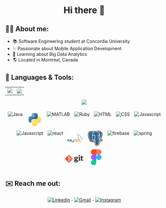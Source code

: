 
<h1 align="center"> Hi there 👋 </h1>

## 👩‍💻 About me:
- 📚 Software Engineering student at Concordia University
- ✨ Passionate about Mobile Application Development
- 🌱 Learning about Big Data Analytics
- 🌎 Located in Montréal, Canada

## 🧰 Languages & Tools:

<table>
   <tr>
      <td>
         <img src="https://github-readme-stats.vercel.app/api?username=lailaalhalabi&show_icons=true&hide_border=true&theme=dracula"/>
      </td>
       <td>
         <img align="center" src="https://github-readme-streak-stats.herokuapp.com/?user=lailaalhalabi&theme=dracula&hide_border=true&date_format=M%20j%5B%2C%20Y%5D"/>
      </td>
   </tr>
</table>
<p align="center">
   <img src="https://github-readme-stats.vercel.app/api/top-langs/?username=lailaalhalabi&layout=compact&theme=dracula"/>
</p>

<p align="center">
   <img src="https://s3.amazonaws.com/karengryg.io/wp-content/uploads/2018/08/11112606/java-logo-e1534012340724.png" alt="Java" width="50" height="50" style="vertical-align:top; margin:5px">
   <img src="https://github.com/devicons/devicon/blob/master/icons/python/python-original.svg" alt="Python" width="50" height="50" style="vertical-align:top; margin:5px">
   <img src="https://upload.wikimedia.org/wikipedia/commons/thumb/2/21/Matlab_Logo.png/534px-Matlab_Logo.png" alt="MATLAB" width="50" height="50" style="vertical-align:top; margin:5px">
   <img src="https://th.bing.com/th/id/R.d81c04d746224d25d1ae75b62e7561f3?rik=U1LfuH4fG4gBLw&riu=http%3a%2f%2flogos-download.com%2fwp-content%2fuploads%2f2016%2f09%2fRuby_logo.png&ehk=pdFSeKP%2fGRRuGPLxzDEsary7DOpTReXDqILn%2fjd40Tk%3d&risl=1&pid=ImgRaw&r=0" alt="Ruby" width="50" height="50" style="vertical-align:top; margin:5px">
   <img src="https://logos-download.com/wp-content/uploads/2017/07/HTML5_badge.png" alt="HTML" width="50" height="50" style="vertical-align:top; margin:5px">
   <img src="https://www.logolynx.com/images/logolynx/s_0d/0d35ef6c8d4fdaf0590228404dc6448b.png" alt="CSS" width="50" height="50" style="vertical-align:top; margin:5px">
   <img src="https://alfredoalarcon.com/static/main/img/logos-stack/javascript.png" alt="Javascript" width="50" height="50" style="vertical-align:top; margin:5px">
   <img src="https://www.influxdata.com/wp-content/uploads/php_logo.png" alt="Javascript" width="50" height="50" style="vertical-align:top; margin:5px">
   <img src="https://github.com/yurijserrano/Github-Profile-Readme-Logos/blob/master/frameworks/react.svg" alt="react" width="50" height="50" style="vertical-align:top; margin:5px">
   <img src="https://raw.githubusercontent.com/devicons/devicon/master/icons/mysql/mysql-original-wordmark.svg" alt="mysql" width="50" height="50" style="vertical-align:top; margin:5px">
   <img src="https://github.com/devicons/devicon/blob/master/icons/postgresql/postgresql-original.svg" alt="postgres" width="50" height="50" style="vertical-align:top; margin:5px">
   <img src="https://camo.githubusercontent.com/04d74fa252ccfc767a20a5719365205c5251294b38c3d91d213491b24200e595/68747470733a2f2f696d672e69636f6e73382e636f6d2f636f6c6f722f34382f3030303030302f66697265626173652e706e67" alt="firebase" width="60" height="60" style="vertical-align:top; margin:5px">
   <img src="https://github.com/yurijserrano/Github-Profile-Readme-Logos/blob/master/frameworks/spring.svg" alt="spring" width="50" height="50" style="vertical-align:top; margin:5px">
   <img src="https://github.com/devicons/devicon/blob/master/icons/git/git-original-wordmark.svg" alt="git" width="60" height="60" style="vertical-align:top; margin:5px">
   <img src="https://github.com/devicons/devicon/blob/master/icons/figma/figma-original.svg" alt="figma" width="50" height="50" style="vertical-align:top; margin:5px">
</p>

## ✉️  Reach me out:

<p align="center">
   <a href="https://www.linkedin.com/in/laila-alhalabi-b0a96a205/">
      <img alt="Linkedin" src="https://pngimg.com/uploads/linkedIn/linkedIn_PNG8.png" width="45" height="45" style="vertical-align:top; margin:5px" />
   </a>
   <a href = "mailto: laila.alhalabi99@gmail.com">
      <img alt="Gmail" src="https://icteducation.norfolk.gov.uk/content/1468/images/Gmail-logo.png" width="55" height="45" style="vertical-align:top; margin:5px"/>
   </a>
   <a href="https://www.instagram.com/_l.ail.a_/">
      <img alt="Instagram" src="https://upload.wikimedia.org/wikipedia/commons/thumb/e/e7/Instagram_logo_2016.svg/1200px-Instagram_logo_2016.svg.png" width="45"height="45" style="vertical-align:top; margin:5px" />
   </a>
</p>
